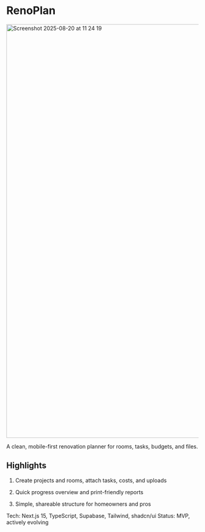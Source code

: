 
# RenoPlan

<img width="1436" height="1086" alt="Screenshot 2025-08-20 at 11 24 19" src="https://github.com/user-attachments/assets/4b187d62-ae9e-47f6-9eea-0276793077d0" />

A clean, mobile-first renovation planner for rooms, tasks, budgets, and files.

## Highlights
1. Create projects and rooms, attach tasks, costs, and uploads

2. Quick progress overview and print-friendly reports

3. Simple, shareable structure for homeowners and pros

Tech: Next.js 15, TypeScript, Supabase, Tailwind, shadcn/ui
Status: MVP, actively evolving
